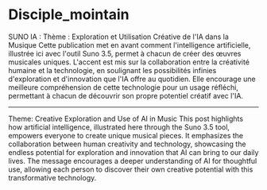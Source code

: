 # Disciple_mointain

SUNO IA :
Thème : Exploration et Utilisation Créative de l'IA dans la Musique
Cette publication met en avant comment l'intelligence artificielle, illustrée ici avec l'outil Suno 3.5, permet à chacun de créer des œuvres musicales uniques. L'accent est mis sur la collaboration entre la créativité humaine et la technologie, en soulignant les possibilités infinies d'exploration et d'innovation que l'IA offre au quotidien. Elle encourage une meilleure compréhension de cette technologie pour un usage réfléchi, permettant à chacun de découvrir son propre potentiel créatif avec l'IA.


---


Theme: Creative Exploration and Use of AI in Music
This post highlights how artificial intelligence, illustrated here through the Suno 3.5 tool, empowers everyone to create unique musical pieces. It emphasizes the collaboration between human creativity and technology, showcasing the endless potential for exploration and innovation that AI can bring to our daily lives. The message encourages a deeper understanding of AI for thoughtful use, allowing each person to discover their own creative potential with this transformative technology.

